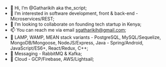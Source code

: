 - 👋 Hi, I’m @Gatharikih aka the_script;
- 👀 I’m interested in software development, front & back-end - Microservices/REST;
- 💞️ I’m looking to collaborate on founding tech startup in Kenya;
- 📫 You can reach me via email sgatharikih@gmail.com;
- 🪇 LAMP, WAMP, MEAN stack variants - PostgreSQL, MySQL/Sequelize, MongoDB/Mongoose, NodeJS/Express, Java - Spring/Android, JavaScript/ES6+, React/Redux, C++;
- 📨 Messaging - RabbitMQ & Kafka;
- 🌱 Cloud - GCP/Firebase, AWS/Lightsail;

<!---
Gatharikih/Gatharikih is a ✨ special ✨ repository because its `README.md` (this file) appears on your GitHub profile.
You can click the Preview link to take a look at your changes.
--->
